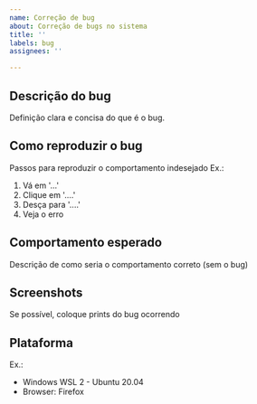```yaml
---
name: Correção de bug
about: Correção de bugs no sistema
title: ''
labels: bug
assignees: ''

---
```


## Descrição do bug
Definição clara e concisa do que é o bug.

## Como reproduzir o bug
Passos para reproduzir o comportamento indesejado
Ex.:
1. Vá em '...'
2. Clique em '....'
3. Desça para '....'
4. Veja o erro

## Comportamento esperado
Descrição de como seria o comportamento correto (sem o bug)

## Screenshots
Se possível, coloque prints do bug ocorrendo

## Plataforma
Ex.:
- Windows WSL 2 - Ubuntu 20.04
- Browser: Firefox
